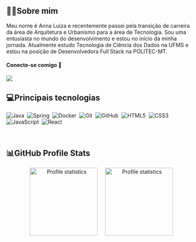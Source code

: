 <h2>👩‍💻Sobre mim</h2>

Meu nome é Anna Luiza e recentemente passei pela transição de carreira da área de Arquitetura e Urbanismo para a área de Tecnologia. Sou uma entusiasta no mundo do desenvolvimento e estou no início da minha jornada. Atualmente estudo Tecnologia de Ciência dos Dados na UFMS e estou na posição de Desenvolvedora Full Stack na POLITEC-MT.

<h4 >Conecte-se comigo 🔗</h4>
<a href="https://www.linkedin.com/in/anna-luiza-moreira/" target="_blank"><img src="https://img.shields.io/badge/-LinkedIn-%230077B5?style=for-the-badge&logo=linkedin&logoColor=white" target="_blank" ></a> 

<h2 >💻Principais tecnologias</h2>
<div>
  
![Java](https://img.shields.io/badge/Java-000?style=for-the-badge&logo=openjdk&logoColor=30A3DC)&nbsp;
![Spring](https://img.shields.io/badge/Spring-000?style=for-the-badge&logo=spring)&nbsp;
![Docker](https://img.shields.io/badge/Docker-000?style=for-the-badge&logo=docker)&nbsp;
![Git](https://img.shields.io/badge/Git-000?style=for-the-badge&logo=git)&nbsp;
![GitHub](https://img.shields.io/badge/GitHub-000?style=for-the-badge&logo=github&logoColor=30A3DC)&nbsp;
![HTML5](https://img.shields.io/badge/HTML-000?style=for-the-badge&logo=html5)&nbsp;
![CSS3](https://img.shields.io/badge/CSS-000?style=for-the-badge&logo=css3)&nbsp;
![JavaScript](https://img.shields.io/badge/JavaScript-000?style=for-the-badge&logo=javascript)&nbsp;
![React](https://img.shields.io/badge/React-000?style=for-the-badge&logo=react)&nbsp;
</div>
</br>

<h2 >📊GitHub Profile Stats</h3>
<div align="center"> 
  <a href="https://github.com/annalumoreira">
  <img src="https://github-readme-stats-git-masterrstaa-rickstaa.vercel.app/api/top-langs/?username=annalumoreira&layout=compact&hide_border=true&theme=dracula" alt="Profile statistics" height="180em"><a>&nbsp;&nbsp;&nbsp;&nbsp;
  <img src="https://github-profile-summary-cards.vercel.app/api/cards/stats?username=annalumoreira&layout=compact&hide_border=true&theme=dracula" alt="Profile statistics" height="180em"></a>
</div>
